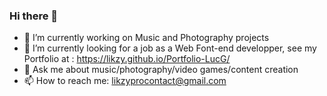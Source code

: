 ### Hi there 👋

- 🔭 I’m currently working on Music and Photography projects
- 🌱 I’m currently looking for a job as a Web Font-end developper, see my Portfolio at : https://likzy.github.io/Portfolio-LucG/
- 💬 Ask me about music/photography/video games/content creation    
- 📫 How to reach me: likzyprocontact@gmail.com

